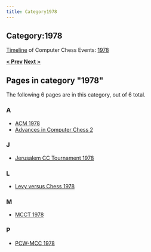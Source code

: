 ```yaml
---
title: Category1978
---
```

## Category:1978



[Timeline](Timeline "Timeline") of Computer Chess Events: [1978](https://en.wikipedia.org/wiki/1978)

**[\< Prev](Category:1977 "Category:1977") [Next >](Category:1979 "Category:1979")**

## Pages in category "1978"

The following 6 pages are in this category, out of 6 total.

### A

- [ACM 1978](ACM_1978 "ACM 1978")
- [Advances in Computer Chess 2](Advances_in_Computer_Chess_2 "Advances in Computer Chess 2")

### J

- [Jerusalem CC Tournament 1978](Jerusalem_CC_Tournament_1978 "Jerusalem CC Tournament 1978")

### L

- [Levy versus Chess 1978](Levy_versus_Chess_1978 "Levy versus Chess 1978")

### M

- [MCCT 1978](MCCT_1978 "MCCT 1978")

### P

- [PCW-MCC 1978](PCW-MCC_1978 "PCW-MCC 1978")

